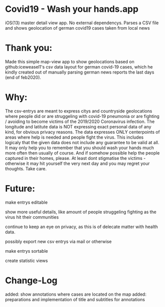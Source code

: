 # Covid19 - Wash your hands.app
 iOS(13) master detail view app. No external dependencys.
 Parses a CSV file and shows geolocation of german covid19 cases taken from local news 
 
# Thank you:
 
 Made this simple map-view app to show geolocations
 based on github:iceweasel1's csv data layout for german covid-19 cases,
 which he kindly created out of manually parsing german news reports the last days (end of feb2020).
 
# Why:
 
 The csv-entrys are meant to express citys and countryside geolocations where people did or are struggeling
 with covid-19 pneumonia or are fighting / avoiding to become victims of the 2019/2020 Coronavirus infection.
 The longitude and latitute data is NOT expressing exact personal data of any kind, for obvious privacy reasons.
 The data expresses ONLY centerpoints of areas where help is needed and people fight the virus.
 This includes logicaly that the given data does not include any guarantee to be valid at all.
 It may only help you to remember that you should wash your hands much more often then usually of course.
 And if somehow possible help the people captured in their homes, please.
 At least dont stigmatise the victims - otherwise it may hit yourself the very next day and you may regret
 your thoughts. Take care.
 
# Future:
 
 make entrys editable
 
 show more useful details, like amount of people struggeling fighting as the virus hit their communities
 
 continue to keep an eye on privacy, as this is of delecate matter with health data.
 
 possibly export new csv entrys via mail or otherwise
 
 make entrys sortable
 
 create statistic views

# Change-Log

 added: show annotations where cases are located on the map
 added: preparations and implementation of title and subtitles for annotations
